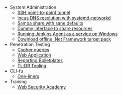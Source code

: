 * System Administration
  * [SSH point-to-point tunnel](/kbaas/0.md)
  * [Incus DNS resolution with systemd-networkd](/kbaas/1.md)
  * [Samba share with sane defaults](/kbaas/2.md)
  * [Dummy interface to share resources](/kbaas/3.md)
  * [Running Jenkins Agent as a service on Windows](/kbaas/4.md)
  * [Download offline .Net Framework target pack](/kbaas/5.md)
* Penetration Testing
  * [Cypher queries](/kbaas/cypherqueries.md)
  * [Web Application](/kbaas/webapp.md) 
  * [Reporting Boiletplates](/kbaas/6.md)
  * [TL;DR Tooling](/kbaas/8.md)
* CLI-fu
  * [One-liners](/kbaas/oneliners.md)
* Training
  * [Web Security Academy](/kbaas/websecurityacademy.md)

